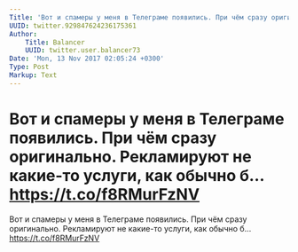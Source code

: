 ```yaml
---
Title: 'Вот и спамеры у меня в Телеграме появились. При чём сразу оригинально. Рекламируют не какие-то услуги, как обычно б… https://t.co/f8RMurFzNV'
UUID: twitter.929847624236175361
Author:
    Title: Balancer
    UUID: twitter.user.balancer73
Date: 'Mon, 13 Nov 2017 02:05:24 +0300'
Type: Post
Markup: Text
---
```


# Вот и спамеры у меня в Телеграме появились. При чём сразу оригинально. Рекламируют не какие-то услуги, как обычно б… https://t.co/f8RMurFzNV

Вот и спамеры у меня в Телеграме появились. При чём сразу
оригинально. Рекламируют не какие-то услуги, как обычно б…
https://t.co/f8RMurFzNV